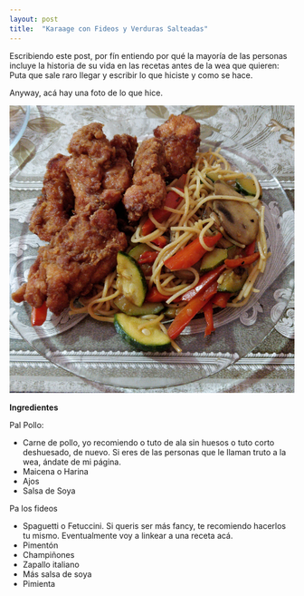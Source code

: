 ```yaml
---
layout: post
title:  "Karaage con Fideos y Verduras Salteadas"
---
```


Escribiendo este post, por fín entiendo por qué la mayoría de las personas incluye la historia de su vida en las recetas antes de la wea que quieren:
Puta que sale raro llegar y escribir lo que hiciste y como se hace.

Anyway, acá hay una foto de lo que hice.

![alt text](https://raw.githubusercontent.com/M4v3r1cX/m4v3r1cx.github.io/master/images/karaage.png)

**Ingredientes**

Pal Pollo:
* Carne de pollo, yo recomiendo o tuto de ala sin huesos o tuto corto deshuesado, de nuevo. Si eres de las personas que le llaman truto a la wea, ándate de mi página.
* Maicena o Harina
* Ajos
* Salsa de Soya

Pa los fideos
* Spaguetti o Fetuccini. Si queris ser más fancy, te recomiendo hacerlos tu mismo. Eventualmente voy a linkear a una receta acá.
* Pimentón
* Champiñones
* Zapallo italiano
* Más salsa de soya
* Pimienta
